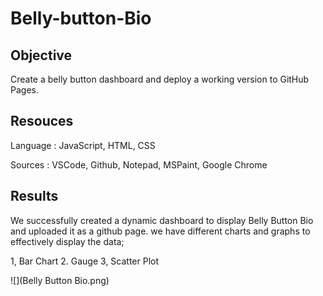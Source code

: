 # Belly-button-Bio

## Objective
Create a  belly button dashboard and deploy a working version to GitHub Pages.

## Resouces

Language : JavaScript, HTML, CSS

Sources : VSCode, Github, Notepad, MSPaint, Google Chrome

## Results

We successfully created a dynamic dashboard to display Belly Button Bio and uploaded it as a github page. we have different charts and graphs to effectively display the data;

1, Bar Chart
2. Gauge
3, Scatter Plot

![](Belly Button Bio.png)
